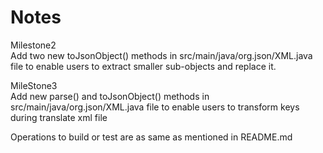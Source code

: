 # Notes
Milestone2  
Add two new toJsonObject() methods in src/main/java/org.json/XML.java file to enable users to extract smaller sub-objects and replace it.

MileStone3  
Add new parse() and toJsonObject() methods in src/main/java/org.json/XML.java file to enable users to transform keys during translate xml file

Operations to build or test are as same as mentioned in README.md